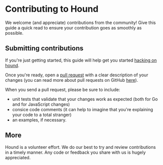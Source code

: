 # Contributing to Hound
We welcome (and appreciate) contributions from the community! Give this guide a quick read to ensure your contribution 
goes as smoothly as possible.

## Submitting contributions
If you're just getting started, this guide will help get you started 
[hacking on hound](https://github.com/alan-eu/hound#hacking-on-hound).

Once you're ready, open a [pull request](https://github.com/alan-eu/hound/compare) with a clear description of 
your changes (you can read more about pull requests on GitHub [here](http://help.github.com/pull-requests/)).

When you send a pull request, please be sure to include: 
- unit tests that validate that your changes work as expected (both for Go and for JavaScript changes)
- consice code comments (it can help to imagine that you're explaining your code to a total stranger)
- an examples, if necessary.

## More
Hound is a volunteer effort. We do our best to try and review contributions in a timely manner. Any code or feedback 
you share with us is hugely appreciated.
